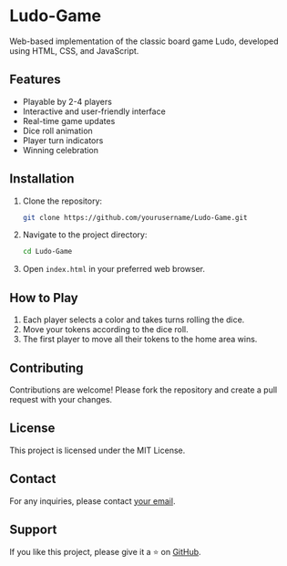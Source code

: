 # Ludo-Game
Web-based implementation of the classic board game Ludo, developed using HTML, CSS, and JavaScript.

## Features
- Playable by 2-4 players
- Interactive and user-friendly interface
- Real-time game updates
- Dice roll animation
- Player turn indicators
- Winning celebration

## Installation
1. Clone the repository:
    ```bash
    git clone https://github.com/yourusername/Ludo-Game.git
    ```
2. Navigate to the project directory:
    ```bash
    cd Ludo-Game
    ```
3. Open `index.html` in your preferred web browser.

## How to Play
1. Each player selects a color and takes turns rolling the dice.
2. Move your tokens according to the dice roll.
3. The first player to move all their tokens to the home area wins.

## Contributing
Contributions are welcome! Please fork the repository and create a pull request with your changes.

## License
This project is licensed under the MIT License.

## Contact
For any inquiries, please contact [your email](mailto:duwagbale07@gmail.com).

## Support
If you like this project, please give it a ⭐ on [GitHub](https://github.com/DavidTimi1/Ludo-Game).

